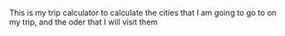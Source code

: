 This is my trip calculator to calculate the cities that I am going to go to on my trip, and the oder that I will visit them